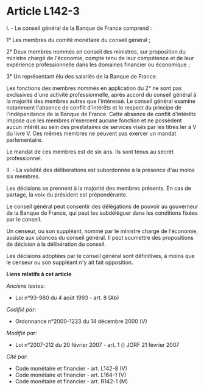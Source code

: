 # Article L142-3

I. - Le conseil général de la Banque de France comprend :

1° Les membres du comité monétaire du conseil général ;

2° Deux membres nommés en conseil des ministres, sur proposition du ministre chargé de l'économie, compte tenu de leur
compétence et de leur expérience professionnelle dans les domaines financier ou économique ;

3° Un représentant élu des salariés de la Banque de France.

Les fonctions des membres nommés en application du 2° ne sont pas exclusives d'une activité professionnelle, après accord du
conseil général à la majorité des membres autres que l'intéressé. Le conseil général examine notamment l'absence de conflit
d'intérêts et le respect du principe de l'indépendance de la Banque de France. Cette absence de conflit d'intérêts impose que
les membres n'exercent aucune fonction et ne possèdent aucun intérêt au sein des prestataires de services visés par les
titres Ier à V du livre V. Ces mêmes membres ne peuvent pas exercer un mandat parlementaire.

Le mandat de ces membres est de six ans. Ils sont tenus au secret professionnel.

II. - La validité des délibérations est subordonnée à la présence d'au moins six membres.

Les décisions se prennent à la majorité des membres présents. En cas de partage, la voix du président est prépondérante.

Le conseil général peut consentir des délégations de pouvoir au gouverneur de la Banque de France, qui peut les subdéléguer
dans les conditions fixées par le conseil.

Un censeur, ou son suppléant, nommé par le ministre chargé de l'économie, assiste aux séances du conseil général. Il peut
soumettre des propositions de décision à la délibération du conseil.

Les décisions adoptées par le conseil général sont définitives, à moins que le censeur ou son suppléant n'y ait fait
opposition.

**Liens relatifs à cet article**

_Anciens textes_:

  - Loi n°93-980 du 4 août 1993 - art. 8 (Ab)

_Codifié par_:

  - Ordonnance n°2000-1223 du 14 décembre 2000 (V)

_Modifié par_:

  - Loi n°2007-212 du 20 février 2007 - art. 1 () JORF 21 février 2007

_Cité par_:

  - Code monétaire et financier - art. L142-8 (V)
  - Code monétaire et financier - art. L164-1 (V)
  - Code monétaire et financier - art. R142-1 (M)
